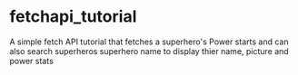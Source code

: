 # fetchapi_tutorial
A simple fetch API tutorial that fetches a superhero's Power starts and can also search superheros superhero name to display thier name, picture and power stats
